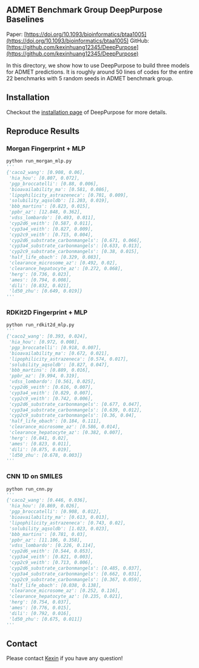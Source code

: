 ## ADMET Benchmark Group DeepPurpose Baselines

Paper: [https://doi.org/10.1093/bioinformatics/btaa1005](https://doi.org/10.1093/bioinformatics/btaa1005)
GitHub: [https://github.com/kexinhuang12345/DeepPurpose](https://github.com/kexinhuang12345/DeepPurpose)

In this directory, we show how to use DeepPurpose to build three models for ADMET predictions. It is roughly around 50 lines of codes for the entire 22 benchmarks with 5 random seeds in ADMET benchmark group.


## Installation

Checkout the [installation page](https://github.com/kexinhuang12345/DeepPurpose#install--usage) of DeepPurpose for more details.

## Reproduce Results

### Morgan Fingerprint + MLP

```python
python run_morgan_mlp.py
'''
{'caco2_wang': [0.908, 0.06],
 'hia_hou': [0.807, 0.072],
 'pgp_broccatelli': [0.88, 0.006],
 'bioavailability_ma': [0.581, 0.086],
 'lipophilicity_astrazeneca': [0.701, 0.009],
 'solubility_aqsoldb': [1.203, 0.019],
 'bbb_martins': [0.823, 0.015],
 'ppbr_az': [12.848, 0.362],
 'vdss_lombardo': [0.493, 0.011],
 'cyp2d6_veith': [0.587, 0.011],
 'cyp3a4_veith': [0.827, 0.009],
 'cyp2c9_veith': [0.715, 0.004],
 'cyp2d6_substrate_carbonmangels': [0.671, 0.066],
 'cyp3a4_substrate_carbonmangels': [0.633, 0.013],
 'cyp2c9_substrate_carbonmangels': [0.38, 0.015],
 'half_life_obach': [0.329, 0.083],
 'clearance_microsome_az': [0.492, 0.02],
 'clearance_hepatocyte_az': [0.272, 0.068],
 'herg': [0.736, 0.023],
 'ames': [0.794, 0.008],
 'dili': [0.832, 0.021],
 'ld50_zhu': [0.649, 0.019]}
'''
```

### RDKit2D Fingerprint + MLP

```python
python run_rdkit2d_mlp.py
'''
{'caco2_wang': [0.393, 0.024],
 'hia_hou': [0.972, 0.008],
 'pgp_broccatelli': [0.918, 0.007],
 'bioavailability_ma': [0.672, 0.021],
 'lipophilicity_astrazeneca': [0.574, 0.017],
 'solubility_aqsoldb': [0.827, 0.047],
 'bbb_martins': [0.889, 0.016],
 'ppbr_az': [9.994, 0.319],
 'vdss_lombardo': [0.561, 0.025],
 'cyp2d6_veith': [0.616, 0.007],
 'cyp3a4_veith': [0.829, 0.007],
 'cyp2c9_veith': [0.742, 0.006],
 'cyp2d6_substrate_carbonmangels': [0.677, 0.047],
 'cyp3a4_substrate_carbonmangels': [0.639, 0.012],
 'cyp2c9_substrate_carbonmangels': [0.36, 0.04],
 'half_life_obach': [0.184, 0.111],
 'clearance_microsome_az': [0.586, 0.014],
 'clearance_hepatocyte_az': [0.382, 0.007],
 'herg': [0.841, 0.02],
 'ames': [0.823, 0.011],
 'dili': [0.875, 0.019],
 'ld50_zhu': [0.678, 0.003]}
'''
```

### CNN 1D on SMILES

```python
python run_cnn.py
'''
{'caco2_wang': [0.446, 0.036],
 'hia_hou': [0.869, 0.026],
 'pgp_broccatelli': [0.908, 0.012],
 'bioavailability_ma': [0.613, 0.013],
 'lipophilicity_astrazeneca': [0.743, 0.02],
 'solubility_aqsoldb': [1.023, 0.023],
 'bbb_martins': [0.781, 0.03],
 'ppbr_az': [11.106, 0.358],
 'vdss_lombardo': [0.226, 0.114],
 'cyp2d6_veith': [0.544, 0.053],
 'cyp3a4_veith': [0.821, 0.003],
 'cyp2c9_veith': [0.713, 0.006],
 'cyp2d6_substrate_carbonmangels': [0.485, 0.037],
 'cyp3a4_substrate_carbonmangels': [0.662, 0.031],
 'cyp2c9_substrate_carbonmangels': [0.367, 0.059],
 'half_life_obach': [0.038, 0.138],
 'clearance_microsome_az': [0.252, 0.116],
 'clearance_hepatocyte_az': [0.235, 0.021],
 'herg': [0.754, 0.037],
 'ames': [0.776, 0.015],
 'dili': [0.792, 0.016],
 'ld50_zhu': [0.675, 0.011]}
'''
```

## Contact

Please contact [Kexin](mailto:kexinhuang@hsph.harvard.edu) if you have any question!